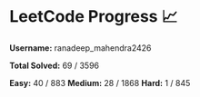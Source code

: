 # LeetCode Progress 📈
**Username:** ranadeep_mahendra2426

**Total Solved:** 69 / 3596

**Easy:** 40 / 883
**Medium:** 28 / 1868
**Hard:** 1 / 845

